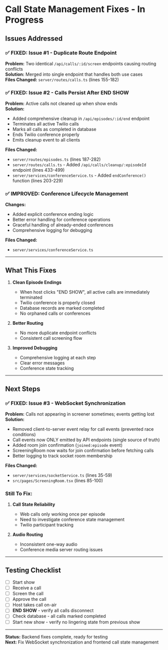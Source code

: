 # Call State Management Fixes - In Progress

## Issues Addressed

### ✅ FIXED: Issue #1 - Duplicate Route Endpoint
**Problem:** Two identical `/api/calls/:id/screen` endpoints causing routing conflicts  
**Solution:** Merged into single endpoint that handles both use cases  
**Files Changed:** `server/routes/calls.ts` (lines 155-182)

### ✅ FIXED: Issue #2 - Calls Persist After END SHOW  
**Problem:** Active calls not cleaned up when show ends  
**Solution:**  
- Added comprehensive cleanup in `/api/episodes/:id/end` endpoint
- Terminates all active Twilio calls
- Marks all calls as completed in database
- Ends Twilio conference properly
- Emits cleanup event to all clients

**Files Changed:**  
- `server/routes/episodes.ts` (lines 187-282)
- `server/routes/calls.ts` - Added `/api/calls/cleanup/:episodeId` endpoint (lines 433-499)
- `server/services/conferenceService.ts` - Added `endConference()` function (lines 203-229)

### ✅ IMPROVED: Conference Lifecycle Management
**Changes:**
- Added explicit conference ending logic
- Better error handling for conference operations
- Graceful handling of already-ended conferences
- Comprehensive logging for debugging

**Files Changed:**
- `server/services/conferenceService.ts`

---

## What This Fixes

1. **Clean Episode Endings**
   - When host clicks "END SHOW", all active calls are immediately terminated
   - Twilio conference is properly closed
   - Database records are marked completed
   - No orphaned calls or conferences

2. **Better Routing**
   - No more duplicate endpoint conflicts
   - Consistent call screening flow

3. **Improved Debugging**
   - Comprehensive logging at each step
   - Clear error messages
   - Conference state tracking

---

## Next Steps

### ✅ FIXED: Issue #3 - WebSocket Synchronization
**Problem:** Calls not appearing in screener sometimes; events getting lost  
**Solution:**
- Removed client-to-server event relay for call events (prevented race conditions)
- Call events now ONLY emitted by API endpoints (single source of truth)
- Added room join confirmation (`joined:episode` event)
- ScreeningRoom now waits for join confirmation before fetching calls
- Better logging to track socket room membership

**Files Changed:**
- `server/services/socketService.ts` (lines 35-59)
- `src/pages/ScreeningRoom.tsx` (lines 85-100)

### Still To Fix:

1. **Call State Reliability**
   - Web calls only working once per episode
   - Need to investigate conference state management
   - Twilio participant tracking

2. **Audio Routing**
   - Inconsistent one-way audio
   - Conference media server routing issues

---

## Testing Checklist

- [ ] Start show
- [ ] Receive a call
- [ ] Screen the call
- [ ] Approve the call
- [ ] Host takes call on-air
- [ ] **END SHOW** - verify all calls disconnect
- [ ] Check database - all calls marked completed
- [ ] Start new show - verify no lingering state from previous show

---

**Status:** Backend fixes complete, ready for testing  
**Next:** Fix WebSocket synchronization and frontend call state management

